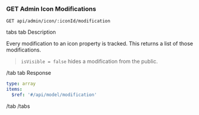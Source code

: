 ### GET Admin Icon Modifications

```
GET api/admin/icon/:iconId/modification
```

tabs
tab Description

Every modification to an icon property is tracked. This returns a list of those modifications.

> `isVisible = false` hides a modification from the public.

/tab
tab Response

```yaml
type: array
items:
  $ref: '#/api/model/modification'
```

/tab
/tabs